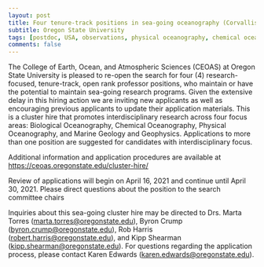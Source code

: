 ```yaml
---
layout: post
title: Four tenure-track positions in sea-going oceanography (Corvallis, Oregon)
subtitle: Oregon State University
tags: [postdoc, USA, observations, physical oceanography, chemical oceanography]
comments: false
---
```


The College of Earth, Ocean, and Atmospheric Sciences (CEOAS) at Oregon
State University is pleased to re-open the search for four (4)
research-focused, tenure-track, open rank professor positions, who
maintain or have the potential to maintain sea-going research programs.
Given the extensive delay in this hiring action we are inviting new
applicants as well as encouraging previous applicants to update their
application materials. This is a cluster hire that promotes
interdisciplinary research across four focus areas: Biological
Oceanography, Chemical Oceanography, Physical Oceanography, and Marine
Geology and Geophysics. Applications to more than one position are
suggested for candidates with interdisciplinary focus.

Additional information and application procedures are available at
https://ceoas.oregonstate.edu/cluster-hire/

Review of applications will begin on April 16, 2021 and continue until
April 30, 2021. Please direct questions about the position to the search
committee chairs

Inquiries about this sea-going cluster hire may be directed to Drs.
Marta Torres (marta.torres@oregonstate.edu), Byron Crump
(byron.crump@oregonstate.edu), Rob Harris
(robert.harris@oregonstate.edu), and Kipp Shearman
(kipp.shearman@oregonstate.edu). For questions regarding the application
process, please contact Karen Edwards (karen.edwards@oregonstate.edu).
